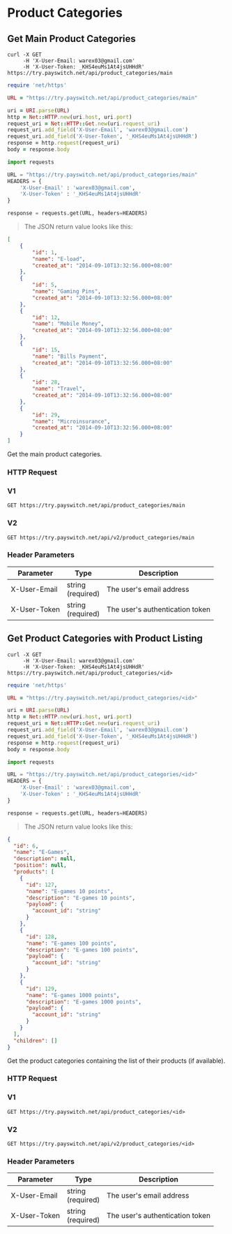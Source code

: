 # Product Categories


## Get Main Product Categories

```shell
curl -X GET
     -H 'X-User-Email: warex03@gmail.com'
     -H 'X-User-Token: _KHS4euMs1At4jsUHHdR'
https://try.payswitch.net/api/product_categories/main
```

```ruby
require 'net/https'

URL = "https://try.payswitch.net/api/product_categories/main"

uri = URI.parse(URL)
http = Net::HTTP.new(uri.host, uri.port)
request_uri = Net::HTTP::Get.new(uri.request_uri)
request_uri.add_field('X-User-Email', 'warex03@gmail.com')
request_uri.add_field('X-User-Token', '_KHS4euMs1At4jsUHHdR')
response = http.request(request_uri)
body = response.body
```

```python
import requests

URL = "https://try.payswitch.net/api/product_categories/main"
HEADERS = {
    'X-User-Email' : 'warex03@gmail.com',
    'X-User-Token' : '_KHS4euMs1At4jsUHHdR'
}

response = requests.get(URL, headers=HEADERS)
```

> The JSON return value looks like this:

```json
[
    {
        "id": 1,
        "name": "E-load",
        "created_at": "2014-09-10T13:32:56.000+08:00"
    },
    {
        "id": 5,
        "name": "Gaming Pins",
        "created_at": "2014-09-10T13:32:56.000+08:00"
    },
    {
        "id": 12,
        "name": "Mobile Money",
        "created_at": "2014-09-10T13:32:56.000+08:00"
    },
    {
        "id": 15,
        "name": "Bills Payment",
        "created_at": "2014-09-10T13:32:56.000+08:00"
    },
    {
        "id": 28,
        "name": "Travel",
        "created_at": "2014-09-10T13:32:56.000+08:00"
    },
    {
        "id": 29,
        "name": "Microinsurance",
        "created_at": "2014-09-10T13:32:56.000+08:00"
    }
]
```

Get the main product categories.

### HTTP Request

### V1
`GET https://try.payswitch.net/api/product_categories/main`

### V2
`GET https://try.payswitch.net/api/v2/product_categories/main`

### Header Parameters

Parameter | Type | Description
--------- | ------- | -----------
X-User-Email | string<br/>(required) | The user's email address
X-User-Token | string<br/>(required) | The user's authentication token


## Get Product Categories with Product Listing

```shell
curl -X GET
     -H 'X-User-Email: warex03@gmail.com'
     -H 'X-User-Token: _KHS4euMs1At4jsUHHdR'
https://try.payswitch.net/api/product_categories/<id>
```

```ruby
require 'net/https'

URL = "https://try.payswitch.net/api/product_categories/<id>"

uri = URI.parse(URL)
http = Net::HTTP.new(uri.host, uri.port)
request_uri = Net::HTTP::Get.new(uri.request_uri)
request_uri.add_field('X-User-Email', 'warex03@gmail.com')
request_uri.add_field('X-User-Token', '_KHS4euMs1At4jsUHHdR')
response = http.request(request_uri)
body = response.body
```

```python
import requests

URL = "https://try.payswitch.net/api/product_categories/<id>"
HEADERS = {
    'X-User-Email' : 'warex03@gmail.com',
    'X-User-Token' : '_KHS4euMs1At4jsUHHdR'
}

response = requests.get(URL, headers=HEADERS)
```

> The JSON return value looks like this:

```json
{
  "id": 6,
  "name": "E-Games",
  "description": null,
  "position": null,
  "products": [
    {
      "id": 127,
      "name": "E-games 10 points",
      "description": "E-games 10 points",
      "payload": {
        "account_id": "string"
      }
    },
    {
      "id": 128,
      "name": "E-games 100 points",
      "description": "E-games 100 points",
      "payload": {
        "account_id": "string"
      }
    },
    {
      "id": 129,
      "name": "E-games 1000 points",
      "description": "E-games 1000 points",
      "payload": {
        "account_id": "string"
      }
    }
  ],
  "children": []
}
```

Get the product categories containing the list of their products (if available).

### HTTP Request

### V1
`GET https://try.payswitch.net/api/product_categories/<id>`

### V2
`GET https://try.payswitch.net/api/v2/product_categories/<id>`

### Header Parameters

Parameter | Type | Description
--------- | ------- | -----------
X-User-Email | string<br/>(required) | The user's email address
X-User-Token | string<br/>(required) | The user's authentication token
